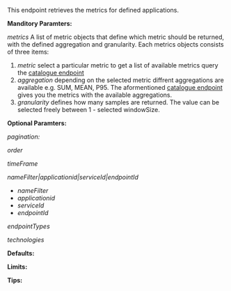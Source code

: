 This endpoint retrieves the metrics for defined applications.

**Manditory Paramters:**

*metrics* A list of metric objects that define which metric should be returned, with the defined aggregation and granularity. Each metrics objects consists of three items:
1. *metric* select a particular metric to get a list of available metrics query the [catalogue endpoint](https://instana.github.io/openapi/#operation/getMetricDefinitions)
1. *aggregation* depending on the selected metric diffrent aggregations are available e.g. SUM, MEAN, P95. The aformentioned [catalogue endpoint](https://instana.github.io/openapi/#operation/getMetricDefinitions) gives you the metrics with the available aggregations.
1. *granularity* defines how many samples are returned. The value can be selected freely between 1 - selected windowSize.

**Optional Paramters:**

*pagination:*

*order*

*timeFrame*

*nameFilter|applicationid|serviceId|endpointId*

* *nameFilter*
* *applicationid*
* *serviceId*
* *endpointId*

*endpointTypes*

*technologies*

**Defaults:**

**Limits:**

**Tips:**
